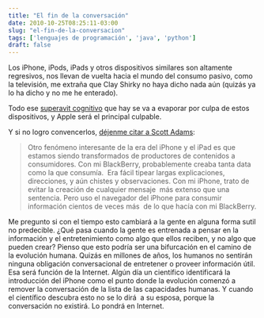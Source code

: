 ```yaml
---
title: "El fin de la conversación"
date: 2010-10-25T08:25:11-03:00
slug: "el-fin-de-la-conversacion"
tags: ['lenguajes de programación', 'java', 'python']
draft: false
---
```

 
Los iPhone, iPods, iPads y otros dispositivos similares son altamente
regresivos, nos llevan de vuelta hacia el mundo del consumo pasivo, como
la televisión, me extraña que Clay Shirky no haya dicho nada aún (quizás
ya lo ha dicho y no me he enterado).

Todo ese [superavit cognitivo](/blog/2008/05/gin-television-y-superavit-social.html)
que hay se va a evaporar por culpa de estos dispositivos, y Apple será
el principal culpable.

Y si no logro convencerlos, [déjenme citar a Scott Adams](http://www.dilbert.com/blog/entry/the_amazingness_of_instant/):

> Otro fenómeno interesante de la era del iPhone y el iPad es que
> estamos siendo transformados de productores de contenidos a
> consumidores. Con mi BlackBerry, probablemente creaba tanta data como
> la que consumía.  Era fácil tipear largas explicaciones, direcciones,
> y aún chistes y observaciones. Con mi iPhone, trato de evitar la
> creación de cualquier mensaje  más extenso que una sentencia. Pero uso
> el navegador del iPhone para consumir información cientos de veces más
>  de lo que hacía con mi BlackBerry.

Me pregunto si con el tiempo esto cambiará a la gente en alguna forma
sutil no predecible. ¿Qué pasa cuando la gente es entrenada a pensar en
la información y el entretenimiento como algo que ellos reciben, y no
algo que pueden crear? Pienso que esto podría ser una bifurcación en el
camino de la evolución humana. Quizás en millones de años, los humanos
no sentirán ninguna obligación conversacional de entretener o proveer
información útil. Esa será función de la Internet. Algún día un
científico identificará la introducción del iPhone como el punto donde
la evolución comenzó a remover la conversación de la lista de las
capacidades humanas. Y cuando el científico descubra esto no se lo dirá
 a su esposa, porque la conversación no existirá. Lo pondrá en Internet.
